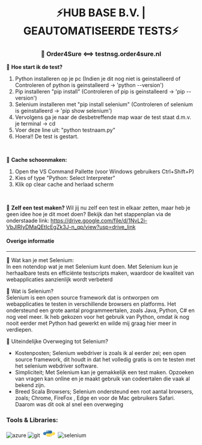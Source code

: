 <h1 align="center">⚡HUB BASE B.V. | GEAUTOMATISEERDE TESTS⚡ </h1>
<h3 align="center">🌱 Order4Sure <==> testnsg.order4sure.nl</h3>

<p align="left">

💠 <b>Hoe start ik de test?</b> 
1. Python installeren op je pc (Indien je dit nog niet is geinstalleerd of Controleren of python is geinstalleerd -> 'python --version')
2. Pip installeren "pip install" (Controleren of pip is geinstalleerd -> 'pip --version')
3. Selenium installeren met  "pip install selenium" (Controleren of selenium is geinstalleerd -> 'pip show selenium')
4. Vervolgens ga je naar de desbetreffende map waar de test staat d.m.v. je terminal -> cd
5. Voer deze line uit: "python testnaam.py"
6. Hoera!! De test is gestart.

<br>

💠 <b>Cache schoonmaken:</b> 
1. Open the VS Command Pallette (voor Windows gebruikers Ctrl+Shift+P)
2. Kies of type "Python: Select Interpreter"
3. Klik op clear cache and herlaad scherm

<br>

💠 <b>Zelf een test maken? </b>
Wil jij nu zelf een test in elkaar zetten, maar heb je geen idee hoe je dit moet doen? 
Bekijk dan het stappenplan via de onderstaade link: 
https://drive.google.com/file/d/1NvL2i-VbJlRIyDMaQEtIcEgZk3J-n_qp/view?usp=drive_link

<h4>Overige informatie</h4>
<hr>

💠 Wat kan je met Selenium: <br>
In een notendop wat je met Selenium kunt doen. Met Selenium kun je herhaalbare tests en
efficiënte testscripts maken, waardoor de kwaliteit van webapplicaties aanzienlijk wordt
verbeterd

💠 Wat is Selenium? <br>
Selenium is een open source framework dat is ontworpen om webapplicaties te testen in
verschillende browsers en platforms. Het ondersteund een grote aantal programmeertalen, zoals
Java, Python, C# en nog veel meer. Ik heb gekozen voor het gebruik van Python, omdat ik nog
nooit eerder met Python had gewerkt en wilde mij graag hier meer in verdiepen. 

💠 Uiteindelijke Overweging tot Selenium?
- Kostenposten;
Selenium webdriver is zoals ik al eerder zei; een open source framework, dit
houdt in dat het volledig gratis is om te testen met het selenium webdriver software.
- Simpliciteit; 
Met Selenium kan je gemakkelijk een test maken. Opzoeken van vragen kan
online en je maakt gebruik van codeertalen die vaak al bekend zijn.
- Breed Scala Browsers;
Selenium ondersteund een root aantal browsers, zoals; Chrome,
FireFox , Edge en voor de Mac gebruikers Safari. Daarom was dit ook al snel een overweging


</p>

<h3 align="left">Tools & Libraries:</h3>
<p align="left"> 
<img src="https://www.vectorlogo.zone/logos/microsoft_azure/microsoft_azure-icon.svg" alt="azure" width="20" height="20"/>
<img src="https://www.vectorlogo.zone/logos/git-scm/git-scm-icon.svg" alt="git" width="20" height="20"/>
<img src="https://raw.githubusercontent.com/devicons/devicon/master/icons/python/python-original.svg" alt="python" width="40" height="20"/>
<img src="https://raw.githubusercontent.com/detain/svg-logos/780f25886640cef088af994181646db2f6b1a3f8/svg/selenium-logo.svg" alt="selenium" width="20" height="20"/>
</p>
